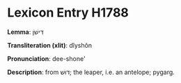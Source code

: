 # Lexicon Entry H1788

**Lemma**: דִּישֹׁן

**Transliteration (xlit)**: dîyshôn

**Pronunciation**: dee-shone'

**Description**:
from דּוּשׁ; the leaper, i.e. an antelope; pygarg.
